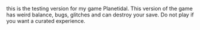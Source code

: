 this is the testing version for my game Planetidal. This version of the game has weird balance, bugs, glitches and can destroy your save. Do not play if you want a curated experience.
